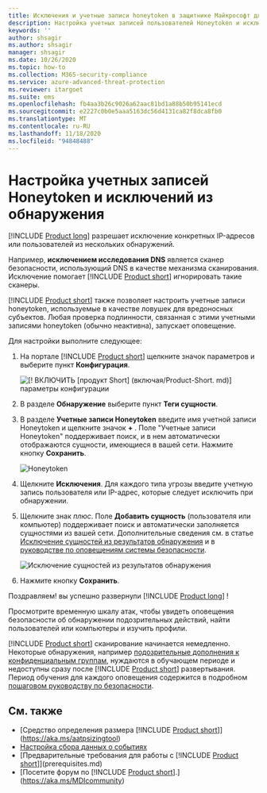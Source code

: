 ```yaml
---
title: Исключения и учетные записи honeytoken в защитнике Майкрософт для настройки обнаружения удостоверений
description: Настройка учетных записей пользователей Honeytoken и исключений из обнаружения.
keywords: ''
author: shsagir
ms.author: shsagir
manager: shsagir
ms.date: 10/26/2020
ms.topic: how-to
ms.collection: M365-security-compliance
ms.service: azure-advanced-threat-protection
ms.reviewer: itargoet
ms.suite: ems
ms.openlocfilehash: fb4aa3b26c9026a62aac81bd1a88b50b95141ecd
ms.sourcegitcommit: e2227c0b0e5aaa5163dc56d4131ca82f8dca8fb0
ms.translationtype: MT
ms.contentlocale: ru-RU
ms.lasthandoff: 11/18/2020
ms.locfileid: "94848488"
---
```

# <a name="configure-detection-exclusions-and-honeytoken-accounts"></a>Настройка учетных записей Honeytoken и исключений из обнаружения

[!INCLUDE [Product long](includes/product-long.md)] разрешает исключение конкретных IP-адресов или пользователей из нескольких обнаружений.

Например, **исключением исследования DNS** является сканер безопасности, использующий DNS в качестве механизма сканирования. Исключение помогает [!INCLUDE [Product short](includes/product-short.md)] игнорировать такие сканеры.

[!INCLUDE [Product short](includes/product-short.md)] также позволяет настроить учетные записи honeytoken, используемые в качестве ловушек для вредоносных субъектов. Любая проверка подлинности, связанная с этими учетными записями honeytoken (обычно неактивна), запускает оповещение.

Для настройки выполните следующее:

1. На портале [!INCLUDE [Product short](includes/product-short.md)] щелкните значок параметров и выберите пункт **Конфигурация**.

    ![[! ВКЛЮЧИТЬ [продукт Short] (включая/Product-Short. md)] параметры конфигурации](media/config-menu.png)

1. В разделе **Обнаружение** выберите пункт **Теги сущности**.

1. В разделе **Учетные записи Honeytoken** введите имя учетной записи Honeytoken и щелкните значок **+** . Поле "Учетные записи Honeytoken" поддерживает поиск, и в нем автоматически отображаются сущности, имеющиеся в вашей сети. Нажмите кнопку **Сохранить**.

    ![Honeytoken](media/honeytoken-sensitive.png)

1. Щелкните **Исключения**. Для каждого типа угрозы введите учетную запись пользователя или IP-адрес, которые следует исключить при обнаружении.
1. Щелкните знак *плюс*. Поле **Добавить сущность** (пользователя или компьютер) поддерживает поиск и автоматически заполняется сущностями из вашей сети. Дополнительные сведения см. в статье [Исключение сущностей из результатов обнаружения](excluding-entities-from-detections.md) и в [руководстве по оповещениям системы безопасности](suspicious-activity-guide.md).

    ![Исключение сущностей из результатов обнаружения](media/exclusions.png)

1. Нажмите кнопку **Сохранить**.

Поздравляем! вы успешно развернули [!INCLUDE [Product long](includes/product-long.md)] !

Просмотрите временную шкалу атак, чтобы увидеть оповещения безопасности об обнаружении подозрительных действий, найти пользователей или компьютеры и изучить профили.

[!INCLUDE [Product short](includes/product-short.md)] сканирование начинается немедленно. Некоторые обнаружения, например [подозрительные дополнения к конфиденциальным группам](domain-dominance-alerts.md#suspicious-additions-to-sensitive-groups-external-id-2024), нуждаются в обучающем периоде и недоступны сразу после [!INCLUDE [Product short](includes/product-short.md)] развертывания. Период обучения для каждого оповещения содержится в подробном [пошаговом руководству по безопасности](suspicious-activity-guide.md).

## <a name="see-also"></a>См. также

- [Средство определения размера [!INCLUDE [Product short](includes/product-short.md)]](https://aka.ms/aatpsizingtool)
- [Настройка сбора данных о событиях](configure-event-collection.md)
- [Предварительные требования для работы с [!INCLUDE [Product short](includes/product-short.md)]](prerequisites.md)
- [Посетите форум по [!INCLUDE [Product short](includes/product-short.md)].](https://aka.ms/MDIcommunity)
